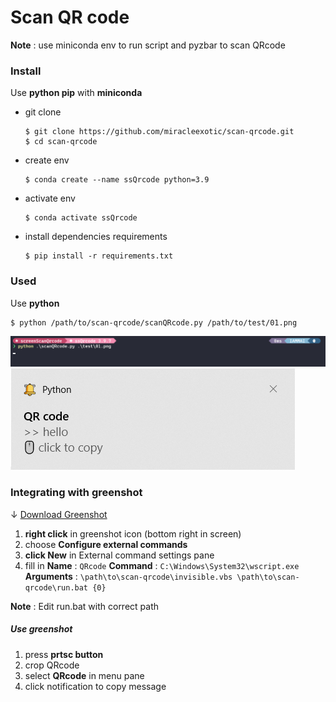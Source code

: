 # Scan QR code
**Note** : use miniconda env to run script and pyzbar to scan QRcode

### Install
Use **python pip** with **miniconda**
- git clone
    ```console
    $ git clone https://github.com/miracleexotic/scan-qrcode.git
    $ cd scan-qrcode
    ```
- create env
    ```console
    $ conda create --name ssQrcode python=3.9
    ```
- activate env
    ```console
    $ conda activate ssQrcode
    ```
- install dependencies requirements
    ```console
    $ pip install -r requirements.txt
    ```

### Used
Use **python**
```console
$ python /path/to/scan-qrcode/scanQRcode.py /path/to/test/01.png
```
![scan QR-code](/assets/images/decode_cli.png "scan")
![scan result](/assets/images/win10_notification.png "result")

### Integrating with greenshot
&darr; [Download Greenshot](https://getgreenshot.org/ "Greenshot")
1. **right click** in greenshot icon (bottom right in screen)
2. choose **Configure external commands**
3. **click New** in External command settings pane
4. fill in 
**Name** : ```QRcode```
**Command** : ```C:\Windows\System32\wscript.exe```
**Arguments** : ```\path\to\scan-qrcode\invisible.vbs \path\to\scan-qrcode\run.bat {0}```

**Note** : Edit run.bat with correct path


##### Use greenshot
1. press **prtsc button**
2. crop QRcode
3. select **QRcode** in menu pane
4. click notification to copy message
